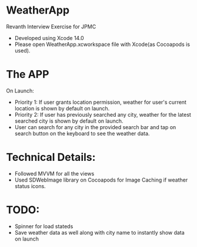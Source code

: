 # WeatherApp
Revanth Interview Exercise for JPMC 

* Developed using Xcode 14.0
* Please open WeatherApp.xcworkspace file with Xcode(as Cocoapods is used).

# The APP
On Launch:
* Priority 1: If user grants location permission, weather for user's current location is shown by default on launch.
* Priority 2: If user has previously searched any city, weather for the latest searched city is shown by default on launch.
* User can search for any city in the provided search bar and tap on search button on the keyboard to see the weather data.

# Technical Details:
* Followed MVVM for all the views
* Used SDWebImage library on Cocoapods for Image Caching if weather status icons.

# TODO:
* Spinner for load stateds
* Save weather data as well along with city name to instantly show data on launch

